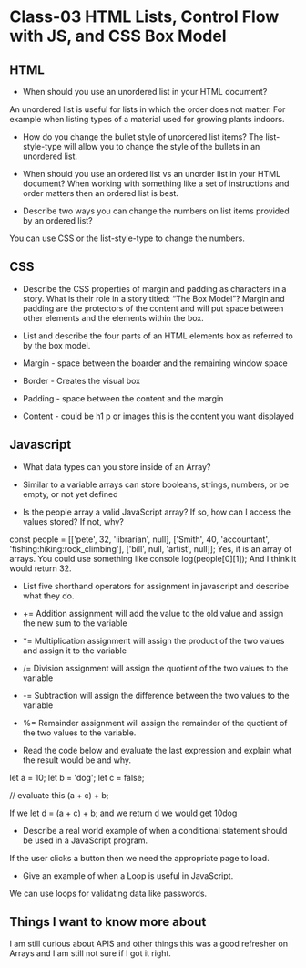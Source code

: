 # Class-03 HTML Lists, Control Flow with JS, and CSS Box Model

## HTML

+ When should you use an unordered list in your HTML document?

An unordered list is useful for lists in which the order does not matter. For example when listing types of a material used for growing plants indoors.

+ How do you change the bullet style of unordered list items?
The list-style-type will allow you to change the style of the bullets in an unordered list.

+ When should you use an ordered list vs an unorder list in your HTML document?
 When working with something like a set of instructions and order matters then an ordered list is best.

+ Describe two ways you can change the numbers on list items provided by an ordered list?

You can use CSS or the list-style-type to change the numbers.

## CSS

+ Describe the CSS properties of margin and padding as characters in a story. What is their role in a story titled: “The Box Model”?
Margin and padding are the protectors of the content and will put space between other elements and the elements within the box. 

+ List and describe the four parts of an HTML elements box as referred to by the box model.

+ Margin - space between the boarder and the remaining window space
+ Border - Creates the visual box
+ Padding - space between the content and the margin
+ Content - could be h1 p or images this is the content you want displayed

## Javascript

+ What data types can you store inside of an Array?

+ Similar to a variable arrays can store booleans, strings, numbers, or be empty, or not yet defined

+ Is the people array a valid JavaScript array? If so, how can I access the values stored? If not, why?

 const people = [['pete', 32, 'librarian', null], ['Smith', 40, 'accountant', 'fishing:hiking:rock_climbing'], ['bill', null, 'artist', null]];
 Yes, it is an array of arrays. You could use something like console log(people[0][1]); And I think it would return 32.

+ List five shorthand operators for assignment in javascript and describe what they do.

+ += Addition assignment will add the value to the old value and assign the new sum to the variable
+ *= Multiplication assignment will assign the product of the two values and assign it to the variable
+ /= Division assignment will assign the quotient of the two values to the variable
+ -= Subtraction will assign the difference between the two values to the variable
+ %= Remainder assignment will assign the remainder of the quotient of the two values to the variable.

+ Read the code below and evaluate the last expression and explain what the result would be and why.

 let a = 10;
 let b = 'dog';
 let c = false;

 // evaluate this
 (a + c) + b;

 If we let d = (a + c) + b; and we return d we would get 10dog

+ Describe a real world example of when a conditional statement should be used in a JavaScript program.

If the user clicks a button then we need the appropriate page to load.

+ Give an example of when a Loop is useful in JavaScript.

We can use loops for validating data like passwords.

## Things I want to know more about

I am still curious about APIS and other things this was a good refresher on Arrays and I am still not sure if I got it right.
